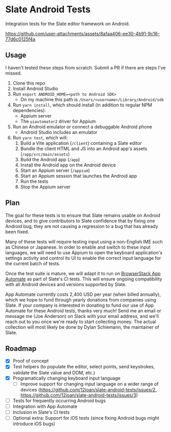 # Slate Android Tests

Integration tests for the Slate editor framework on Android.

https://github.com/user-attachments/assets/8afaa406-ee30-4b91-9c16-77d6c0125f4a

## Usage

I haven't tested these steps from scratch. Submit a PR if there are steps I've missed.

1. Clone this repo
2. Install Android Studio
3. Run `export ANDROID_HOME=<path to Android SDK>`
   - On my machine this path is `/Users/<username>/Library/Android/sdk`
4. Run `yarn install`, which should install (in addition to regular NPM dependencies):
   - Appium server
   - The `uiautomator2` driver for Appium
5. Run an Android emulator or connect a debuggable Android phone
   - Android Studio includes an emulator
6. Run `yarn test`, which will:
   1. Build a Vite application (`/client`) containing a Slate editor
   2. Bundle the client HTML and JS into an Android app's assets (`/app/src/main/assets`)
   3. Build the Android app (`/app`)
   4. Install the Android app on the Android device
   5. Start an Appium server (`/appium`)
   6. Start an Appium session that launches the Android app
   7. Run the tests
   8. Stop the Appium server

## Plan

The goal for these tests is to ensure that Slate remains usable on Android devices, and to give contributors to Slate confidence that by fixing one Android bug, they are not causing a regression to a bug that has already been fixed.

Many of these tests will require testing input using a non-English IME such as Chinese or Japanese. In order to enable and switch to these input languages, we will need to use Appium to open the keyboard application's settings activity and control its UI to enable the correct input language for the current batch of tests.

Once the test suite is mature, we will adapt it to run on [BrowserStack App Automate](https://www.browserstack.com/app-automate) as part of Slate's CI tests. This will ensure ongoing compatibility with all Android devices and versions supported by Slate.

App Automate currently costs 2,400 USD per year (when billed annually), which we hope to fund through yearly donations from companies using Slate. If your company is interested in donating to fund our use of App Automate for these Android tests, thanks very much! Send me an email or message me (Joe Anderson) on Slack with your email address, and we'll reach out to you once we're ready to start collecting money. The actual collection will most likely be done by Dylan Schiemann, the maintainer of Slate.

## Roadmap

- [x] Proof of concept
- [x] Test helpers (to populate the editor, select points, send keystrokes, validate the Slate value and DOM, etc.)
- [x] Programatically changing keyboard input language
  - [ ] Improve support for changing input language on a wider range of devices (https://github.com/12joan/slate-android-tests/issues/2, https://github.com/12joan/slate-android-tests/issues/3)
- [ ] Tests for frequently occurring Android bugs
- [ ] Integration with App Automate
- [ ] Inclusion in Slate's CI tests
- [ ] Optional extra: Support for iOS tests (since fixing Android bugs might introduce iOS bugs)
